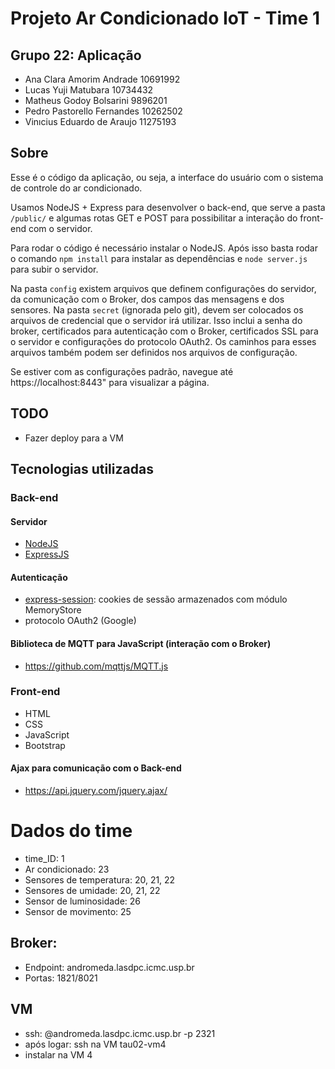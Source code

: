 # Projeto Ar Condicionado IoT - Time 1

## Grupo 22: Aplicação

- Ana Clara Amorim Andrade 10691992
- Lucas Yuji Matubara 10734432
- Matheus Godoy Bolsarini 9896201
- Pedro Pastorello Fernandes 10262502
- Vinıcius Eduardo de Araujo 11275193

## Sobre

Esse é o código da aplicação, ou seja, a interface do usuário com o sistema de controle do ar condicionado.

Usamos NodeJS + Express para desenvolver o back-end, que serve a pasta `/public/` e algumas rotas GET e POST para possibilitar a interação do front-end com o servidor.

Para rodar o código é necessário instalar o NodeJS.
Após isso basta rodar o comando `npm install` para instalar as dependências e `node server.js` para subir o servidor.

Na pasta `config` existem arquivos que definem configurações do servidor, da comunicação com o Broker, dos campos das mensagens e dos sensores.
Na pasta `secret` (ignorada pelo git), devem ser colocados os arquivos de credencial que o servidor irá utilizar. Isso inclui a senha do broker, certificados para autenticação com o Broker, certificados SSL para o servidor e configurações do protocolo OAuth2. Os caminhos para esses arquivos também podem ser definidos nos arquivos de configuração.

Se estiver com as configurações padrão, navegue até https://localhost:8443" para visualizar a página.


## TODO
- Fazer deploy para a VM

## Tecnologias utilizadas

### Back-end

#### Servidor
- [NodeJS](https://nodejs.org/)
- [ExpressJS](https://expressjs.com/)

#### Autenticação
- [express-session](https://www.npmjs.com/package/express-session): cookies de sessão armazenados com módulo MemoryStore
- protocolo OAuth2 (Google)

#### Biblioteca de MQTT para JavaScript (interação com o Broker)
- https://github.com/mqttjs/MQTT.js

### Front-end
- HTML
- CSS
- JavaScript
- Bootstrap

#### Ajax para comunicação com o Back-end
- https://api.jquery.com/jquery.ajax/

# Dados do time
- time_ID: 1
- Ar condicionado: 23
- Sensores de temperatura: 20, 21, 22
- Sensores de umidade: 20, 21, 22
- Sensor de luminosidade: 26
- Sensor de movimento: 25

## Broker:
- Endpoint: andromeda.lasdpc.icmc.usp.br
- Portas: 1821/8021

## VM
- ssh: <login>@andromeda.lasdpc.icmc.usp.br -p 2321
- após logar: ssh na VM tau02-vm4
- instalar na VM 4
